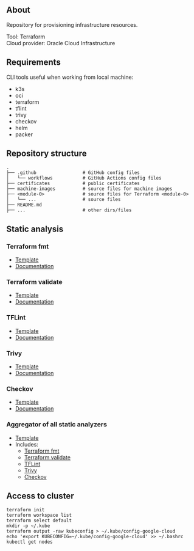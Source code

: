 ## About

Repository for provisioning infrastructure resources.

Tool: Terraform  
Cloud provider: Oracle Cloud Infrastructure

## Requirements

CLI tools useful when working from local machine:

- k3s
- oci
- terraform
- tflint
- trivy
- checkov
- helm
- packer

## Repository structure

```
.
├── .github                 # GitHub config files
│   └── workflows           # GitHub Actions config files
├── certificates            # public certificates
├── machine-images          # source files for machine images
├── <module-0>              # source files for Terraform <module-0>
│   └── ...                 # source files
├── README.md
├── ...                     # other dirs/files
```

## Static analysis

### Terraform fmt

- [Template](.github/workflows/terraform-fmt.yaml)
- [Documentation](https://developer.hashicorp.com/terraform/cli/commands/fmt)

### Terraform validate

- [Template](.github/workflows/terraform-validate.yaml)
- [Documentation](https://developer.hashicorp.com/terraform/cli/commands/validate)

### TFLint

- [Template](.github/workflows/tflint.yaml)
- [Documentation](https://github.com/terraform-linters/tflint)

### Trivy

- [Template](.github/workflows/trivy.yaml)
- [Documentation](https://github.com/aquasecurity/trivy)

### Checkov

- [Template](.github/workflows/checkov.yaml)
- [Documentation](https://github.com/bridgecrewio/checkov-action)

### Aggregator of all static analyzers

- [Template](.github/workflows/static-analysis.yaml)
- Includes:
   - [Terraform fmt](#terraform-fmt)
   - [Terraform validate](#terraform-validate)
   - [TFLint](#tflint)
   - [Trivy](#trivy)
   - [Checkov](#checkov)

## Access to cluster

```
terraform init
terraform workspace list
terraform select default
mkdir -p ~/.kube
terraform output -raw kubeconfig > ~/.kube/config-google-cloud
echo 'export KUBECONFIG=~/.kube/config-google-cloud' >> ~/.bashrc
kubectl get nodes
```
